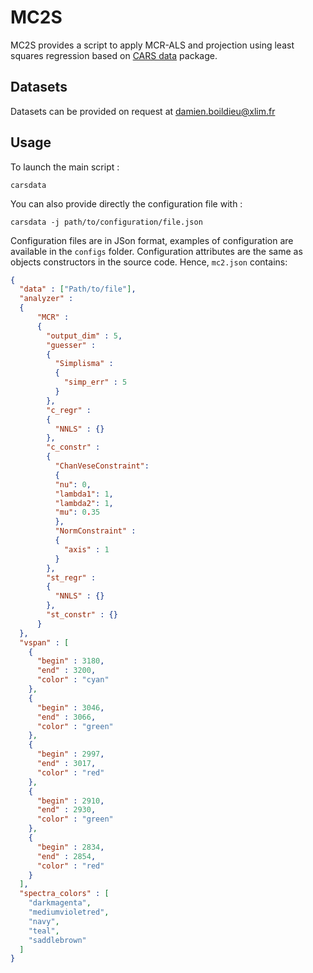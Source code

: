 # MC2S

MC2S provides a script to apply MCR-ALS and projection using least squares regression based on [CARS data](https://gitlab.xlim.fr/datacart/cars-data) package.

## Datasets
Datasets can be provided on request at damien.boildieu@xlim.fr

## Usage
To launch the main script :
```
carsdata
```
You can also provide directly the configuration file with :
```
carsdata -j path/to/configuration/file.json
```

Configuration files are in JSon format, examples of configuration are available in the ```configs``` folder.
Configuration attributes are the same as objects constructors in the source code. Hence, ```mc2.json``` contains:
```json
{
  "data" : ["Path/to/file"],
  "analyzer" : 
  {
      "MCR" :
      {
        "output_dim" : 5,
        "guesser" :
        {
          "Simplisma" :
          {
            "simp_err" : 5
          }
        },
        "c_regr" : 
        {
          "NNLS" : {}
        },
        "c_constr" : 
        {
          "ChanVeseConstraint":
          {
          "nu": 0,
          "lambda1": 1,
          "lambda2": 1,
          "mu": 0.35
          },
          "NormConstraint" :
          {
            "axis" : 1
          }
        },
        "st_regr" : 
        {
          "NNLS" : {}
        },
        "st_constr" : {}
      }
  },
  "vspan" : [
    {
      "begin" : 3180,
      "end" : 3200,
      "color" : "cyan"
    },
    {
      "begin" : 3046,
      "end" : 3066,
      "color" : "green"
    },
    {
      "begin" : 2997,
      "end" : 3017,
      "color" : "red"
    },
    {
      "begin" : 2910,
      "end" : 2930,
      "color" : "green"
    },
    {
      "begin" : 2834,
      "end" : 2854,
      "color" : "red"
    }
  ],
  "spectra_colors" : [
    "darkmagenta",
    "mediumvioletred",
    "navy",
    "teal",
    "saddlebrown"
  ]
}
```